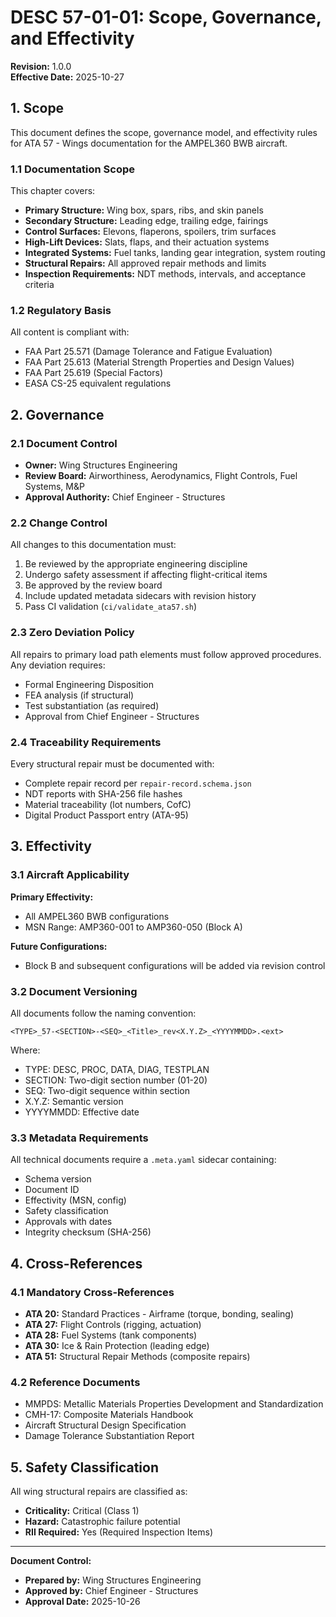 # DESC 57-01-01: Scope, Governance, and Effectivity

**Revision:** 1.0.0  
**Effective Date:** 2025-10-27

## 1. Scope

This document defines the scope, governance model, and effectivity rules for ATA 57 - Wings documentation for the AMPEL360 BWB aircraft.

### 1.1 Documentation Scope

This chapter covers:
- **Primary Structure:** Wing box, spars, ribs, and skin panels
- **Secondary Structure:** Leading edge, trailing edge, fairings
- **Control Surfaces:** Elevons, flaperons, spoilers, trim surfaces
- **High-Lift Devices:** Slats, flaps, and their actuation systems
- **Integrated Systems:** Fuel tanks, landing gear integration, system routing
- **Structural Repairs:** All approved repair methods and limits
- **Inspection Requirements:** NDT methods, intervals, and acceptance criteria

### 1.2 Regulatory Basis

All content is compliant with:
- FAA Part 25.571 (Damage Tolerance and Fatigue Evaluation)
- FAA Part 25.613 (Material Strength Properties and Design Values)
- FAA Part 25.619 (Special Factors)
- EASA CS-25 equivalent regulations

## 2. Governance

### 2.1 Document Control

- **Owner:** Wing Structures Engineering
- **Review Board:** Airworthiness, Aerodynamics, Flight Controls, Fuel Systems, M&P
- **Approval Authority:** Chief Engineer - Structures

### 2.2 Change Control

All changes to this documentation must:
1. Be reviewed by the appropriate engineering discipline
2. Undergo safety assessment if affecting flight-critical items
3. Be approved by the review board
4. Include updated metadata sidecars with revision history
5. Pass CI validation (`ci/validate_ata57.sh`)

### 2.3 Zero Deviation Policy

All repairs to primary load path elements must follow approved procedures. Any deviation requires:
- Formal Engineering Disposition
- FEA analysis (if structural)
- Test substantiation (as required)
- Approval from Chief Engineer - Structures

### 2.4 Traceability Requirements

Every structural repair must be documented with:
- Complete repair record per `repair-record.schema.json`
- NDT reports with SHA-256 file hashes
- Material traceability (lot numbers, CofC)
- Digital Product Passport entry (ATA-95)

## 3. Effectivity

### 3.1 Aircraft Applicability

**Primary Effectivity:**
- All AMPEL360 BWB configurations
- MSN Range: AMP360-001 to AMP360-050 (Block A)

**Future Configurations:**
- Block B and subsequent configurations will be added via revision control

### 3.2 Document Versioning

All documents follow the naming convention:
```
<TYPE>_57-<SECTION>-<SEQ>_<Title>_rev<X.Y.Z>_<YYYYMMDD>.<ext>
```

Where:
- TYPE: DESC, PROC, DATA, DIAG, TESTPLAN
- SECTION: Two-digit section number (01-20)
- SEQ: Two-digit sequence within section
- X.Y.Z: Semantic version
- YYYYMMDD: Effective date

### 3.3 Metadata Requirements

All technical documents require a `.meta.yaml` sidecar containing:
- Schema version
- Document ID
- Effectivity (MSN, config)
- Safety classification
- Approvals with dates
- Integrity checksum (SHA-256)

## 4. Cross-References

### 4.1 Mandatory Cross-References

- **ATA 20:** Standard Practices - Airframe (torque, bonding, sealing)
- **ATA 27:** Flight Controls (rigging, actuation)
- **ATA 28:** Fuel Systems (tank components)
- **ATA 30:** Ice & Rain Protection (leading edge)
- **ATA 51:** Structural Repair Methods (composite repairs)

### 4.2 Reference Documents

- MMPDS: Metallic Materials Properties Development and Standardization
- CMH-17: Composite Materials Handbook
- Aircraft Structural Design Specification
- Damage Tolerance Substantiation Report

## 5. Safety Classification

All wing structural repairs are classified as:
- **Criticality:** Critical (Class 1)
- **Hazard:** Catastrophic failure potential
- **RII Required:** Yes (Required Inspection Items)

---

**Document Control:**
- **Prepared by:** Wing Structures Engineering
- **Approved by:** Chief Engineer - Structures
- **Approval Date:** 2025-10-26
